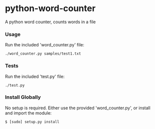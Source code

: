 # python-word-counter
A python word counter, counts words in a file



### Usage ###

Run the included 'word_counter.py' file:

    ./word_counter.py samples/test1.txt


### Tests ###

Run the included 'test.py' file:

    ./test.py


### Install Globally ###

No setup is required. Either use the provided 'word_counter.py', or install and import the module:

    $ [sudo] setup.py install



